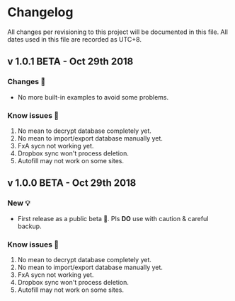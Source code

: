 # Changelog
All changes per revisioning to this project will be documented in this file. All dates used in this file are recorded as UTC+8.

## v 1.0.1 BETA - Oct 29th 2018
### Changes 📝
- No more built-in examples to avoid some problems.
### Know issues 🐛
1. No mean to decrypt database completely yet.
1. No mean to import/export database manually yet.
1. FxA sycn not working yet.
1. Dropbox sync won't process deletion.
1. Autofill may not work on some sites.

## v 1.0.0 BETA - Oct 29th 2018
### New 💡
- First release as a public beta 🎉. Pls **DO** use with caution & careful backup.
### Know issues 🐛
1. No mean to decrypt database completely yet.
1. No mean to import/export database manually yet.
1. FxA sycn not working yet.
1. Dropbox sync won't process deletion.
1. Autofill may not work on some sites.